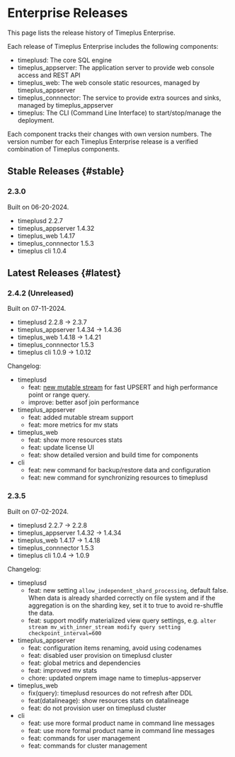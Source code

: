 # Enterprise Releases
This page lists the release history of Timeplus Enterprise.

Each release of Timeplus Enterprise includes the following components:

* timeplusd: The core SQL engine
* timeplus_appserver: The application server to provide web console access and REST API
* timeplus_web: The web console static resources, managed by timeplus_appserver
* timeplus_connnector: The service to provide extra sources and sinks, managed by timeplus_appserver
* timeplus: The CLI (Command Line Interface) to start/stop/manage the deployment.

Each component tracks their changes with own version numbers. The version number for each Timeplus Enterprise release is a verified combination of Timeplus components.

## Stable Releases {#stable}

### 2.3.0
Built on 06-20-2024.
* timeplusd 2.2.7
* timeplus_appserver 1.4.32
* timeplus_web 1.4.17
* timeplus_connnector 1.5.3
* timeplus cli 1.0.4

## Latest Releases {#latest}

### 2.4.2 (Unreleased)
Built on 07-11-2024.
* timeplusd 2.2.8 -> 2.3.7
* timeplus_appserver 1.4.34 -> 1.4.36
* timeplus_web 1.4.18 -> 1.4.21
* timeplus_connnector 1.5.3
* timeplus cli 1.0.9 -> 1.0.12

Changelog:

* timeplusd
  * feat: [new mutable stream](mutable-stream) for fast UPSERT and high performance point or range query.
  * improve: better asof join performance
* timeplus_appserver
  * feat: added mutable stream support
  * feat: more metrics for mv stats
* timeplus_web
  * feat: show more resources stats
  * feat: update license UI
  * feat: show detailed version and build time for components
* cli
  * feat: new command for backup/restore data and configuration
  * feat: new command for synchronizing resources to timeplusd

### 2.3.5
Built on 07-02-2024.
* timeplusd 2.2.7 -> 2.2.8
* timeplus_appserver 1.4.32 -> 1.4.34
* timeplus_web 1.4.17 -> 1.4.18
* timeplus_connnector 1.5.3
* timeplus cli 1.0.4 -> 1.0.9

Changelog:

* timeplusd
  * feat: new setting `allow_independent_shard_processing`, default false. When data is already sharded correctly on file system and if the aggregation is on the sharding key, set it to true to avoid re-shuffle the data.
  * feat: support modify materialized view query settings, e.g. `alter stream mv_with_inner_stream modify query setting checkpoint_interval=600`
* timeplus_appserver
  * feat: configuration items renaming, avoid using codenames
  * feat: disabled user provision on timeplusd cluster
  * feat: global metrics and dependencies
  * feat: improved mv stats
  * chore: updated onprem image name to timeplus-appserver
* timeplus_web
  * fix(query): timeplusd resources do not refresh after DDL
  * feat(datalineage): show resources stats on datalineage
  * feat: do not provision user on timeplusd cluster
* cli
  * feat: use more formal product name in command line messages
  * feat: use more formal product name in command line messages
  * feat: commands for user management
  * feat: commands for cluster management
